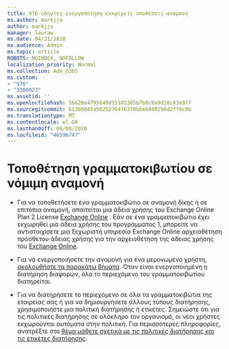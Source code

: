 ```yaml
---
title: 976-οδηγίες-ενεργοποίηση-εκκρεμείς υποθέσεις-αναμονή
ms.author: markjjo
author: markjjo
manager: lauraw
ms.date: 04/21/2020
ms.audience: Admin
ms.topic: article
ROBOTS: NOINDEX, NOFOLLOW
localization_priority: Normal
ms.collection: Adm_O365
ms.custom:
- "976"
- "3100023"
ms.assetid: ''
ms.openlocfilehash: 56620e4795649d55181305b7b8c0a9d28c83e977
ms.sourcegitcommit: 61308045a58252764f6378bbeb8802b6d2ff6c0b
ms.translationtype: MT
ms.contentlocale: el-GR
ms.lasthandoff: 08/08/2020
ms.locfileid: "46596747"
---
```

# <a name="place-a-mailbox-on-legal-hold"></a>Τοποθέτηση γραμματοκιβωτίου σε νόμιμη αναμονή

- Για να τοποθετήσετε ένα γραμματοκιβώτιο σε αναμονή δίκης ή σε επιτόπια αναμονή, απαιτείται μια άδεια χρήσης του Exchange Online Plan 2 License [Exchange Online](https://docs.microsoft.com/office365/servicedescriptions/office-365-platform-service-description/office-365-plan-options) . Εάν σε ένα γραμματοκιβώτιο έχει εκχωρηθεί μια άδεια χρήσης του προγράμματος 1, μπορείτε να αντιστοιχίσετε μια ξεχωριστή υπηρεσία Exchange Online αρχειοθέτηση πρόσθετου άδειας χρήσης για την αρχειοθέτηση της άδειας χρήσης του [Exchange Online](https://docs.microsoft.com/office365/servicedescriptions/exchange-online-archiving-service-description).

- Για να ενεργοποιήσετε την αναμονή για ένα μεμονωμένο χρήστη, [ακολουθήστε τα παρακάτω βήματα](https://docs.microsoft.com/microsoft-365/compliance/create-a-litigation-hold). Όταν είναι ενεργοποιημένη η διατήρηση διαφορών, όλο το περιεχόμενο του γραμματοκιβωτίου διατηρείται.

- Για να διατηρήσετε το περιεχόμενο σε όλα τα γραμματοκιβώτια της εταιρείας σας ή για να δημιουργήσετε άλλους τύπους διατήρησης, χρησιμοποιήστε μια πολιτική διατήρησης ή ετικέτες. Σημειώστε ότι για τις πολιτικές διατήρησης σε ολόκληρο τον οργανισμό, οι νέοι χρήστες εκχωρούνται αυτόματα στην πολιτική. Για περισσότερες πληροφορίες, ανατρέξτε στο [θέμα μάθετε σχετικά με τις πολιτικές διατήρησης και τις ετικέτες διατήρησης](https://docs.microsoft.com/microsoft-365/compliance/retention-policies#applying-a-retention-policy-to-an-entire-organization-or-specific-locations). 
